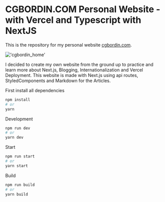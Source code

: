 # CGBORDIN.COM Personal Website - with Vercel and Typescript with NextJS

This is the repository for my personal website [cgbordin.com](https://www.cgbordin.com).


!['cgbordin_home'](https://res.cloudinary.com/cgbordin/image/upload/v1635184313/cgbordin_home_h4lmrw.png)

I decided to create my own website from the ground up to practice and learn more about Next.js, Blogging, Internationalization and Vercel Deployment.
This website is made with Next.js using api routes, StyledComponents and Markdown for the Articles.

First install all dependencies
```bash
npm install
# or
yarn
```

Development
```bash
npm run dev
# or
yarn dev
```

Start
```bash
npm run start
# or
yarn start
```

Build
```bash
npm run build
# or
yarn build
```

